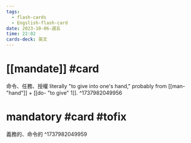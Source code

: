 ```yaml
---
tags:
  - flash-cards
  - Engslish-flash-card
date: 2023-10-06-週五
time: 22:02
cards-deck: 英文
---
```


# [[mandate]] #card 
命令、任務、授權
literally "to give into one's hand," probably from [[man- "hand"]] + [[do- "to give" 1]].
^1737982049956


# mandatory #card #tofix 
義務的、命令的
^1737982049959
